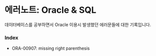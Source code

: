 # 에러노트: Oracle & SQL

데이터베이스를 공부하면서 Oracle 이용시 발생했던 에러문들에 대한 기록입니다.



### Index

- ORA-00907: missing right parenthesis

